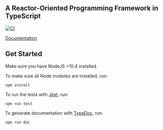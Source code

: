 A Reactor-Oriented Programming Framework in TypeScript
---

[![CI](https://github.com/lf-lang/reactor-ts/actions/workflows/main.yml/badge.svg)](https://github.com/lf-lang/reactor-ts/actions/workflows/main.yml)

[Documentation](https://lf-lang.github.io/reactor-ts)


## Get Started

Make sure you have NodeJS >10.4 installed.

To make sure all Node modules are installed, run:

```
npm install
```

To run the tests with [Jest][jest], run:

```
npm run test
```

To generate documentation with [TypeDoc][typedoc], run:

```
npm run doc
```

<!-- links -->
[travis-image]: https://travis-ci.com/nebgnahz/accessor-flow.svg?token=FtzQss73KSBwcHhSsrGQ&branch=master
[documentationjs]: https://github.com/documentationjs/documentation
[typedoc]: https://typedoc.org/
[jest]: https://facebook.github.io/jest
[designs]: https://github.com/nebgnahz/accessor-flow/issues?q=is%3Aissue+is%3Aopen+label%3ADesign
